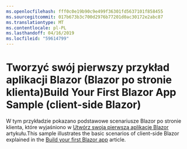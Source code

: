 ```yaml
---
ms.openlocfilehash: fff0c0e19b90c9e499f36301fd5637101f858455
ms.sourcegitcommit: 017b673b3c700d2976b77201d0ac30172e2abc87
ms.translationtype: MT
ms.contentlocale: pl-PL
ms.lasthandoff: 04/16/2019
ms.locfileid: "59614799"
---
```

# <a name="build-your-first-blazor-app-sample-client-side-blazor"></a><span data-ttu-id="566cd-101">Tworzyć swój pierwszy przykład aplikacji Blazor (Blazor po stronie klienta)</span><span class="sxs-lookup"><span data-stu-id="566cd-101">Build Your First Blazor App Sample (client-side Blazor)</span></span>

<span data-ttu-id="566cd-102">W tym przykładzie pokazano podstawowe scenariusze Blazor po stronie klienta, które wyjaśniono w [Utwórz swoją pierwszą aplikację Blazor](https://docs.microsoft.com/aspnet/core/tutorials/build-your-first-blazor-app) artykułu.</span><span class="sxs-lookup"><span data-stu-id="566cd-102">This sample illustrates the basic scenarios of client-side Blazor explained in the [Build your first Blazor app](https://docs.microsoft.com/aspnet/core/tutorials/build-your-first-blazor-app) article.</span></span>

